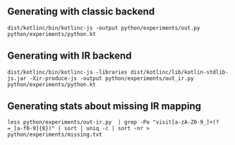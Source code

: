 ## Generating with classic backend

```
dist/kotlinc/bin/kotlinc-js -output python/experiments/out.py python/experiments/python.kt
```

## Generating with IR backend

```
dist/kotlinc/bin/kotlinc-js -libraries dist/kotlinc/lib/kotlin-stdlib-js.jar -Xir-produce-js -output python/experiments/out_ir.py python/experiments/python.kt
```

## Generating stats about missing IR mapping

```
less python/experiments/out-ir.py  | grep -Po "visit[a-zA-Z0-9_]+(?=_[a-f0-9]{8})" | sort | uniq -c | sort -nr > python/experiments/missing.txt 
```
